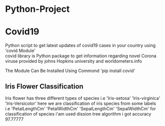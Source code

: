 # Python-Project

# Covid19


Python script to get latest updates of covid19 cases in your country using 'covid Module'  
covid library is Python package to get information regarding novel Corona viruse provided by johns Hopkins university and worldometers.info

The Module Can Be Installed Using Commond 'pip install covid'

 
## Iris Flower Classification
Iris flower has three different types of species i.e 'Iris-setosa' 'Iris-virginica' 'Iris-Versicolor' here we are classification of iris species from some labels i.e 'PetalLengthCm' 'PetalWidthCm' 'SepalLengthCm' 'SepalWidthCm' for classification of species i'am used dission tree algorithm i got accuracy 97.77777   

